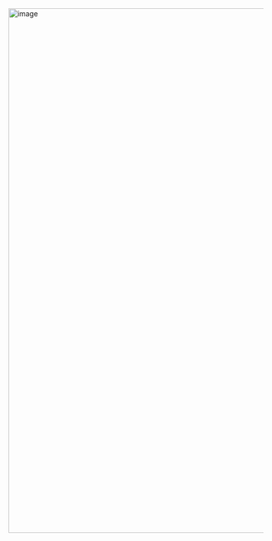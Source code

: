 <img width="1038" alt="image" src="https://github.com/apasupuleti6/tf-websocket/assets/154282960/b41c92d6-30d8-4158-a507-7bf456161b2a">
